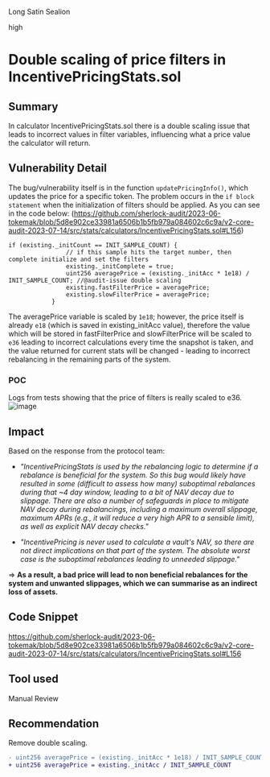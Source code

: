 Long Satin Sealion

high

# Double scaling of price filters in IncentivePricingStats.sol
## Summary
In calculator IncentivePricingStats.sol there is a double scaling issue that leads to incorrect values in filter variables, influencing what a price value the calculator will return.

## Vulnerability Detail
The bug/vulnerability itself is in the function `updatePricingInfo()`, which updates the price for a specific token. The problem occurs in the `if block statement` when the initialization of filters should be applied. As you can see in the code below:
(https://github.com/sherlock-audit/2023-06-tokemak/blob/5d8e902ce33981a6506b1b5fb979a084602c6c9a/v2-core-audit-2023-07-14/src/stats/calculators/IncentivePricingStats.sol#L156)
```Solidity
if (existing._initCount == INIT_SAMPLE_COUNT) {
                // if this sample hits the target number, then complete initialize and set the filters
                existing._initComplete = true;
                uint256 averagePrice = (existing._initAcc * 1e18) / INIT_SAMPLE_COUNT; //@audit-issue double scaling
                existing.fastFilterPrice = averagePrice;
                existing.slowFilterPrice = averagePrice;
            }
```
The averagePrice variable is scaled by `1e18`; however, the price itself is already `e18` (which is saved in existing_initAcc value), therefore the value which will be stored in fastFilterPrice and slowFilterPrice will be scaled to `e36` leading to incorrect calculations every time the snapshot is taken, and the value returned for current stats will be changed - leading to incorrect rebalancing in the remaining parts of the system.

### POC
Logs from tests showing that the price of filters is really scaled to e36.
![image](https://github.com/sherlock-audit/2023-06-tokemak-talfao/assets/46968230/1f5d10fe-16b0-45c0-9984-1f8143021884)

## Impact
Based on the response from the protocol team:

- _"IncentivePricingStats is used by the rebalancing logic to determine if a rebalance is beneficial for the system. So this bug would likely have resulted in some (difficult to assess how many) suboptimal rebalances during that ~4 day window, leading to a bit of NAV decay due to slippage. There are also a number of safeguards in place to mitigate NAV decay during rebalancings, including a maximum overall slippage, maximum APRs (e.g., it will reduce a very high APR to a sensible limit), as well as explicit NAV decay checks."_

- _"IncentivePricing is never used to calculate a vault's NAV, so there are not direct implications on that part of the system. The absolute worst case is the suboptimal rebalances leading to unneeded slippage."_ 


=> **As a result, a bad price will lead to non beneficial rebalances for the system and unwanted slippages, which we can summarise as an indirect loss of assets.**

## Code Snippet
https://github.com/sherlock-audit/2023-06-tokemak/blob/5d8e902ce33981a6506b1b5fb979a084602c6c9a/v2-core-audit-2023-07-14/src/stats/calculators/IncentivePricingStats.sol#L156
## Tool used

Manual Review

## Recommendation
Remove double scaling.
```diff
- uint256 averagePrice = (existing._initAcc * 1e18) / INIT_SAMPLE_COUNT
+ uint256 averagePrice = existing._initAcc / INIT_SAMPLE_COUNT
```
